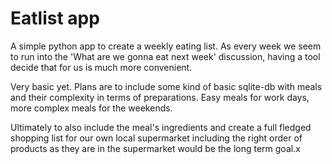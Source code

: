 # Eatlist app
A simple python app to create a weekly eating list. As every week we seem 
to run into the 'What are we gonna eat next week' discussion, having a tool 
decide that for us is much more convenient.

Very basic yet. Plans are to include some kind of basic sqlite-db with meals 
and their complexity in terms of preparations. Easy meals for work days, more 
complex meals for the weekends. 

Ultimately to also include the meal's ingredients and create a full fledged
shopping list for our own local supermarket including the right order of 
products as they are in the supermarket would be the long term goal.x
